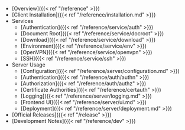 ---
---

- [Overview]({{< ref "/reference" >}})
- [Client Installation]({{< ref "/reference/installation.md" >}})
- Services
  - [Authentication]({{< ref "/reference/service/auth" >}})
  - [Document Root]({{< ref "/reference/service/docroot" >}})
  - [Download]({{< ref "/reference/service/download" >}})
  - [Environment]({{< ref "/reference/service/env" >}})
  - [OpenVPN]({{< ref "/reference/service/openvpn" >}})
  - [SSH]({{< ref "/reference/service/ssh" >}})
- Server Usage
  - [Configuration]({{< ref "/reference/server/configuration.md" >}})
  - [Authentication]({{< ref "/reference/auth/authn" >}})
  - [Authorization]({{< ref "/reference/auth/authz" >}})
  - [Certificate Authorities]({{< ref "/reference/certauth" >}})
  - [Logging]({{< ref "/reference/server/logging.md" >}})
  - [Frontend UI]({{< ref "/reference/server/ui.md" >}})
  - [Deployment]({{< ref "/reference/server/deployment.md" >}})
- [Official Releases]({{< ref "/release" >}})
- [Development Notes]({{< ref "/reference/dev" >}})
